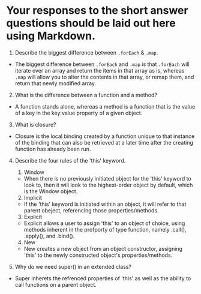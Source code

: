 # Your responses to the short answer questions should be laid out here using Markdown.
1. Describe the biggest difference between `.forEach` & `.map`.
- The biggest difference between `.forEach` and `.map` is that `.forEach` will iterate over an array and return the items in that array as is, whereas `.map` will allow you to alter the contents in that array, or remap them, and return that newly modified array.

2. What is the difference between a function and a method?
- A function stands alone, whereas a method is a function that is the value of a key in the key:value property of a given object. 

3. What is closure?
- Closure is the local binding created by a function unique to that instance of the binding that can also be retrieved at a later time after the creating function has already been run. 

4. Describe the four rules of the 'this' keyword.
   1. Window
    - When there is no previously initiated object for the 'this' keyword to look to, then it will look to the highest-order object by default, which is the Window object. 
   2. Implicit
    - If the 'this' keyword is initiated within an object, it will refer to that parent obeject, referencing those properties/methods. 
   3. Explicit
    - Explicit allows a user to assign 'this' to an object of choice, using methods inherent in the profporty of type function, namely .call(), .apply(), and .bind(). 
   4. New
    - New creates a new object from an object constructor, assigning 'this' to the newly constructed object's properties/methods. 


5. Why do we need super() in an extended class?
- Super inherets the refrenced properties of 'this' as well as the ability to call functions on a parent object. 
